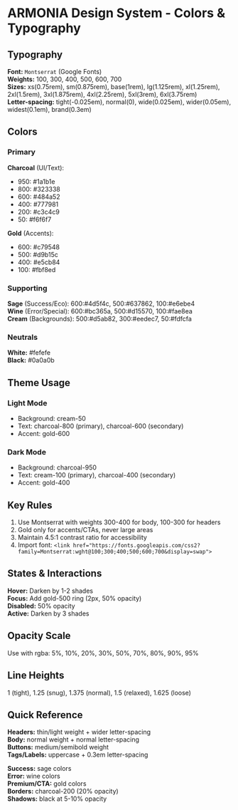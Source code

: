 # ARMONIA Design System - Colors & Typography

## Typography
**Font:** `Montserrat` (Google Fonts)  
**Weights:** 100, 300, 400, 500, 600, 700  
**Sizes:** xs(0.75rem), sm(0.875rem), base(1rem), lg(1.125rem), xl(1.25rem), 2xl(1.5rem), 3xl(1.875rem), 4xl(2.25rem), 5xl(3rem), 6xl(3.75rem)  
**Letter-spacing:** tight(-0.025em), normal(0), wide(0.025em), wider(0.05em), widest(0.1em), brand(0.3em)

## Colors

### Primary
**Charcoal** (UI/Text):
- 950: #1a1b1e
- 800: #323338
- 600: #484a52
- 400: #777981
- 200: #c3c4c9
- 50: #f6f6f7

**Gold** (Accents):
- 600: #c79548
- 500: #d9b15c
- 400: #e5cb84
- 100: #fbf8ed

### Supporting
**Sage** (Success/Eco): 600:#4d5f4c, 500:#637862, 100:#e6ebe4  
**Wine** (Error/Special): 600:#bc365a, 500:#d15570, 100:#fae8ea  
**Cream** (Backgrounds): 500:#d5ab82, 300:#eedec7, 50:#fdfcfa

### Neutrals
**White:** #fefefe  
**Black:** #0a0a0b

## Theme Usage

### Light Mode
- Background: cream-50
- Text: charcoal-800 (primary), charcoal-600 (secondary)
- Accent: gold-600

### Dark Mode
- Background: charcoal-950
- Text: cream-100 (primary), charcoal-400 (secondary)
- Accent: gold-400

## Key Rules
1. Use Montserrat with weights 300-400 for body, 100-300 for headers
2. Gold only for accents/CTAs, never large areas
3. Maintain 4.5:1 contrast ratio for accessibility
4. Import font: `<link href="https://fonts.googleapis.com/css2?family=Montserrat:wght@100;300;400;500;600;700&display=swap">`

## States & Interactions

**Hover:** Darken by 1-2 shades  
**Focus:** Add gold-500 ring (2px, 50% opacity)  
**Disabled:** 50% opacity  
**Active:** Darken by 3 shades

## Opacity Scale
Use with rgba: 5%, 10%, 20%, 30%, 50%, 70%, 80%, 90%, 95%

## Line Heights
1 (tight), 1.25 (snug), 1.375 (normal), 1.5 (relaxed), 1.625 (loose)

## Quick Reference

**Headers:** thin/light weight + wider letter-spacing  
**Body:** normal weight + normal letter-spacing  
**Buttons:** medium/semibold weight  
**Tags/Labels:** uppercase + 0.3em letter-spacing  

**Success:** sage colors  
**Error:** wine colors  
**Premium/CTA:** gold colors  
**Borders:** charcoal-200 (20% opacity)  
**Shadows:** black at 5-10% opacity
